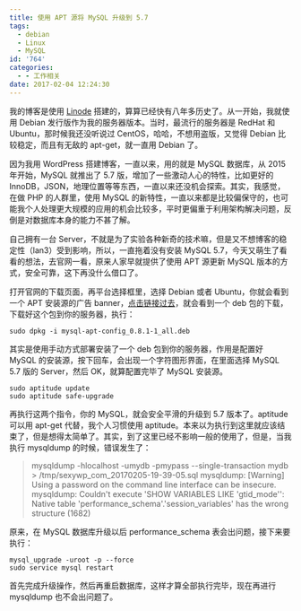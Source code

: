 ```yaml
---
title: 使用 APT 源将 MySQL 升级到 5.7
tags:
  - debian
  - Linux
  - MySQL
id: '764'
categories:
  - - 工作相关
date: 2017-02-04 12:24:30
---
```


我的博客是使用 [Linode](https://www.linode.com/?r=f268347f24b5221e45c9a1048cb8b8db0f0c241a) 搭建的，算算已经快有八年多历史了。从一开始，我就使用 Debian 发行版作为我的服务器版本。当时，最流行的服务器是 RedHat 和 Ubuntu，那时候我还没听说过 CentOS，哈哈，不想用盗版，又觉得 Debian 比较稳定，而且有无敌的 apt-get，就一直用 Debian 了。
<!-- more -->
因为我用 WordPress 搭建博客，一直以来，用的就是 MySQL 数据库，从 2015 年开始，MySQL 就推出了 5.7 版，增加了一些激动人心的特性，比如更好的 InnoDB，JSON，地理位置等等东西，一直以来还没机会探索。其实，我感觉，在做 PHP 的人群里，使用 MySQL 的新特性，一直以来都是比较偏保守的，也可能我个人处理更大规模的应用的机会比较多，平时更偏重于利用架构解决问题，反倒是对数据库本身的能力不甚了解。

自己拥有一台 Server，不就是为了实验各种新奇的技术嘛，但是又不想博客的稳定性（lan3）受到影响，所以，一直拖着没有安装 MySQL 5.7，今天又萌生了看看的想法，去官网一看，原来人家早就提供了使用 APT 源更新 MySQL 版本的方式，安全可靠，这下再没什么借口了。

打开官网的下载页面，再平台选择框里，选择 Debian 或者 Ubuntu，你就会看到一个 APT 安装源的广告 banner，[点击链接过去](https://dev.mysql.com/downloads/repo/apt/)，就会看到一个 deb 包的下载，下载好这个包到你的服务器，执行：

```null
sudo dpkg -i mysql-apt-config_0.8.1-1_all.deb

```

其实是使用手动方式部署安装了一个 deb 包到你的服务器，作用是配置好 MySQL 的安装源，按下回车，会出现一个字符图形界面，在里面选择 MySQL 5.7 版的 Server，然后 OK，就算配置完毕了 MySQL 安装源。

```null
sudo aptitude update
sudo aptitude safe-upgrade

```

再执行这两个指令，你的 MySQL，就会安全平滑的升级到 5.7 版本了。aptitude 可以用 apt-get 代替，我个人习惯使用 aptitude。本来以为执行到这里就应该结束了，但是想得太简单了。其实，到了这里已经不影响一般的使用了，但是，当我执行 mysqldump 的时候，错误发生了：

> mysqldump -hlocalhost -umydb -pmypass --single-transaction mydb > /tmp/sexywp_com_20170205-19-39-05.sql
> mysqldump: [Warning] Using a password on the command line interface can be insecure.
> mysqldump: Couldn't execute 'SHOW VARIABLES LIKE 'gtid\_mode'': Native table 'performance_schema'.'session_variables' has the wrong structure (1682)

原来，在 MySQL 数据库升级以后 performance_schema 表会出问题，接下来要执行：

```null
mysql_upgrade -uroot -p --force
sudo service mysql restart

```

首先完成升级操作，然后再重启数据库，这样才算全部执行完毕，现在再进行 mysqldump 也不会出问题了。
